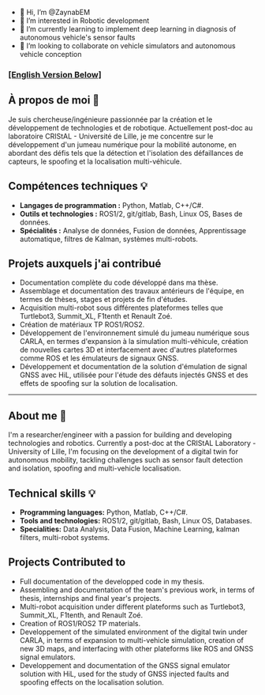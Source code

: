- 👋 Hi, I’m @ZaynabEM
- 👀 I’m interested in Robotic development
- 🌱 I’m currently learning to implement deep learning in diagnosis of autonomous vehicle's sensor faults
- 🤝 I’m looking to collaborate on vehicle simulators and autonomous vehicle conception

### [[English Version Below]](#about-me-:seedling:)


## À propos de moi :seedling:
Je suis chercheuse/ingénieure passionnée par la création et le développement de technologies et de robotique. Actuellement post-doc au laboratoire CRIStAL - Université de Lille, je me concentre sur le développement d'un jumeau numérique pour la mobilité autonome, en abordant des défis tels que la détection et l'isolation des défaillances de capteurs, le spoofing et la localisation multi-véhicule.

## Compétences techniques :bulb:
- <strong> Langages de programmation :</strong> Python, Matlab, C++/C#.
- <strong> Outils et technologies :</strong> ROS1/2, git/gitlab, Bash, Linux OS, Bases de données.
- <strong> Spécialités :</strong> Analyse de données, Fusion de données, Apprentissage automatique, filtres de Kalman, systèmes multi-robots.

## Projets auxquels j'ai contribué 
- Documentation complète du code développé dans ma thèse.
- Assemblage et documentation des travaux antérieurs de l'équipe, en termes de thèses, stages et projets de fin d'études.
- Acquisition multi-robot sous différentes plateformes telles que Turtlebot3, Summit_XL, F1tenth et Renault Zoé.
- Création de matériaux TP ROS1/ROS2.
- Développement de l'environnement simulé du jumeau numérique sous CARLA, en termes d'expansion à la simulation multi-véhicule, création de nouvelles cartes 3D et interfacement avec d'autres plateformes comme ROS et les émulateurs de signaux GNSS.
- Développement et documentation de la solution d'émulation de signal GNSS avec HiL, utilisée pour l'étude des défauts injectés GNSS et des effets de spoofing sur la solution de localisation.


***

## About me :seedling:
I'm a researcher/engineer with a passion for building and developing technologies and robotics. Currently a post-doc at the CRIStAL Laboratory - University of Lille, I'm focusing on the development of a digital twin for autonomous mobility, tackling challenges such as sensor fault detection and isolation, spoofing and multi-vehicle localisation.

## Technical skills :bulb:
- <strong> Programming languages:</strong> Python, Matlab, C++/C#.
- <strong> Tools and technologies:</strong> ROS1/2, git/gitlab, Bash, Linux OS, Databases.
- <strong> Specialities:</strong> Data Analysis, Data Fusion, Machine Learning, kalman filters, multi-robot systems.

## Projects Contributed to 
- Full documentation of the developped code in my thesis.
- Assembling and documentation of the team's previous work, in terms of thesis, internships and final year's projects.
- Multi-robot acquisition under different plateforms such as Turtlebot3, Summit_XL, F1tenth, and Renault Zoé.
- Creation of ROS1/ROS2 TP materials.
- Developpement of the simulated environment of the digital twin under CARLA, in terms of expansion to multi-vehicle simulation, creation of new 3D maps, and interfacing with other plateforms like ROS and GNSS signal emulators.
- Developpement and documentation of the GNSS signal emulator solution with HiL, used for the study of GNSS injected faults and spoofing effects on the localisation solution.
